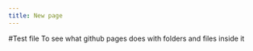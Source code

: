 ```yaml
---
title: New page
---
```


#Test file 
To see what github pages does with folders and files inside it
